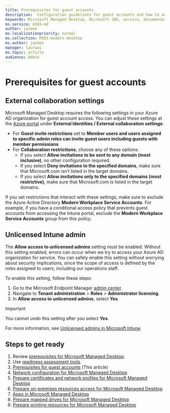 ```yaml
---
title: Prerequisites for guest accounts
description:  Configuration guidelines for guest accounts and how to adjust them
keywords: Microsoft Managed Desktop, Microsoft 365, service, documentation
ms.service: m365-md
author: jaimeo
ms.localizationpriority: normal
ms.collection: M365-modern-desktop
ms.author: jaimeo
manager: laurawi
ms.topic: article
audience: Admin
---
```


# Prerequisites for guest accounts

## External collaboration settings

Microsoft Managed Desktop requires the following settings in your Azure AD organization for guest account access. You can adjust these settings at the [Azure portal](https://portal.azure.com) under **External Identities / External collaboration settings**:

-   For **Guest invite restrictions** set to **Member users and users assigned to specific admin roles can invite guest users including guests with member permissions**
-   For **Collaboration restrictions**, choose any of these options:
    -   If you select **Allow invitations to be sent to any domain (most inclusive)**, no other configuration required.
    -   If you select **Deny invitations to the specified domains**, make sure that Microsoft.com isn’t listed in the target domains.
    -   If you select **Allow invitations only to the specified domains (most restrictive)**, make sure that Microsoft.com *is* listed in the target domains.

If you set restrictions that interact with these settings, make sure to exclude the Azure Active Directory **Modern Workplace Service Accounts**. For example, if you have a conditional access policy that prevents guest accounts from accessing the Intune portal, exclude the **Modern Workplace Service Accounts** group from this policy.

## Unlicensed Intune admin

The **Allow access to unlicensed admins** setting must be enabled. Without this setting enabled, errors can occur when we try to access your Azure AD organization for service. You can safely enable this setting without worrying about security implications, since the scope of access is defined by the roles assigned to users, including our operations staff.

To enable this setting, follow these steps:

1. Go to the Microsoft Endpoint Manager [admin center](https://go.microsoft.com/fwlink/?linkid=2109431).
2. Navigate to **Tenant administration** > **Roles** > **Administrator licensing**.
3. In **Allow access to unlicensed admins**, select **Yes**.

> [!IMPORTANT]
> You cannot undo this setting after you select **Yes**.

For more information, see [Unlicensed admins in Microsoft Intune](/mem/intune/fundamentals/unlicensed-admins).
## Steps to get ready

1. Review [prerequisites for Microsoft Managed Desktop](prerequisites.md).
2. Use [readiness assessment tools](readiness-assessment-tool.md).
3. [Prerequisites for guest accounts](guest-accounts.md) (This article)
4. [Network configuration for Microsoft Managed Desktop](network.md)
5. [Prepare certificates and network profiles for Microsoft Managed Desktop](certs-wifi-lan.md)
6. [Prepare on-premises resources access for Microsoft Managed Desktop](authentication.md)
7. [Apps in Microsoft Managed Desktop](apps.md)
8. [Prepare mapped drives for Microsoft Managed Desktop](mapped-drives.md)
9. [Prepare printing resources for Microsoft Managed Desktop](printing.md)
